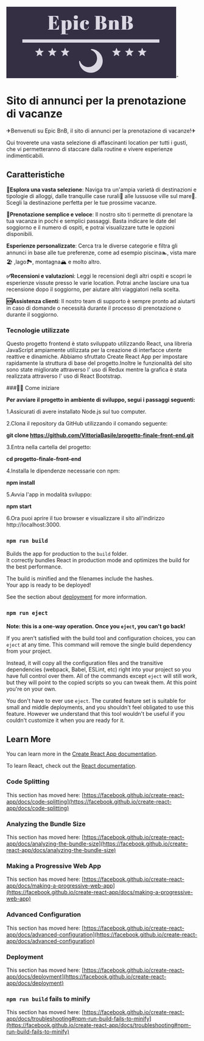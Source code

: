 ![Epic BnB Logo](./src/assets/logo_epic_bnb2.png)-

# Sito di annunci per la prenotazione di vacanze

✈Benvenuti su Epic BnB, il sito di annunci per la prenotazione di vacanze!✈

Qui troverete una vasta selezione di affascinanti location per tutti i gusti, che vi permetteranno di staccare dalla routine e vivere esperienze indimenticabili.

## Caratteristiche

**🔎Esplora una vasta selezione**: Naviga tra un'ampia varietà di destinazioni e tipologie di alloggi, dalle tranquille case rurali🏡 alle lussuose ville sul mare🌅. Scegli la destinazione perfetta per le tue prossime vacanze.

**📅Prenotazione semplice e veloce**: Il nostro sito ti permette di prenotare la tua vacanza in pochi e semplici passaggi. Basta indicare le date del soggiorno e il numero di ospiti, e potrai visualizzare tutte le opzioni disponibili.

**Esperienze personalizzate**: Cerca tra le diverse categorie e filtra gli annunci in base alle tue preferenze, come ad esempio piscina🏊, vista mare🏖 ,lago🏞, montagna🏔 e molto altro.

**✅Recensioni e valutazioni**: Leggi le recensioni degli altri ospiti e scopri le esperienze vissute presso le varie location. Potrai anche lasciare una tua recensione dopo il soggiorno, per aiutare altri viaggiatori nella scelta.

**🆘Assistenza clienti**: Il nostro team di supporto è sempre pronto ad aiutarti in caso di domande o necessità durante il processo di prenotazione o durante il soggiorno.

### Tecnologie utilizzate

Questo progetto frontend è stato sviluppato utilizzando React, una libreria JavaScript ampiamente utilizzata per la creazione di interfacce utente reattive e dinamiche. Abbiamo sfruttato Create React App per impostare rapidamente la struttura di base del progetto.Inoltre le funzionalità del sito sono state migliorate attraverso l' uso di Redux mentre la grafica è stata realizzata attraverso l' uso di React Bootstrap.

###👨‍💻 Come iniziare

**Per avviare il progetto in ambiente di sviluppo, segui i passaggi seguenti:**

1.Assicurati di avere installato Node.js sul tuo computer.

2.Clona il repository da GitHub utilizzando il comando seguente:

**git clone https://github.com/VittoriaBasile/progetto-finale-front-end.git**

3.Entra nella cartella del progetto:

**cd progetto-finale-front-end**

4.Installa le dipendenze necessarie con npm:

**npm install**

5.Avvia l'app in modalità sviluppo:

**npm start**

6.Ora puoi aprire il tuo browser e visualizzare il sito all'indirizzo http://localhost:3000.

### `npm run build`

Builds the app for production to the `build` folder.\
It correctly bundles React in production mode and optimizes the build for the best performance.

The build is minified and the filenames include the hashes.\
Your app is ready to be deployed!

See the section about [deployment](https://facebook.github.io/create-react-app/docs/deployment) for more information.

### `npm run eject`

**Note: this is a one-way operation. Once you `eject`, you can't go back!**

If you aren't satisfied with the build tool and configuration choices, you can `eject` at any time. This command will remove the single build dependency from your project.

Instead, it will copy all the configuration files and the transitive dependencies (webpack, Babel, ESLint, etc) right into your project so you have full control over them. All of the commands except `eject` will still work, but they will point to the copied scripts so you can tweak them. At this point you're on your own.

You don't have to ever use `eject`. The curated feature set is suitable for small and middle deployments, and you shouldn't feel obligated to use this feature. However we understand that this tool wouldn't be useful if you couldn't customize it when you are ready for it.

## Learn More

You can learn more in the [Create React App documentation](https://facebook.github.io/create-react-app/docs/getting-started).

To learn React, check out the [React documentation](https://reactjs.org/).

### Code Splitting

This section has moved here: [https://facebook.github.io/create-react-app/docs/code-splitting](https://facebook.github.io/create-react-app/docs/code-splitting)

### Analyzing the Bundle Size

This section has moved here: [https://facebook.github.io/create-react-app/docs/analyzing-the-bundle-size](https://facebook.github.io/create-react-app/docs/analyzing-the-bundle-size)

### Making a Progressive Web App

This section has moved here: [https://facebook.github.io/create-react-app/docs/making-a-progressive-web-app](https://facebook.github.io/create-react-app/docs/making-a-progressive-web-app)

### Advanced Configuration

This section has moved here: [https://facebook.github.io/create-react-app/docs/advanced-configuration](https://facebook.github.io/create-react-app/docs/advanced-configuration)

### Deployment

This section has moved here: [https://facebook.github.io/create-react-app/docs/deployment](https://facebook.github.io/create-react-app/docs/deployment)

### `npm run build` fails to minify

This section has moved here: [https://facebook.github.io/create-react-app/docs/troubleshooting#npm-run-build-fails-to-minify](https://facebook.github.io/create-react-app/docs/troubleshooting#npm-run-build-fails-to-minify)
